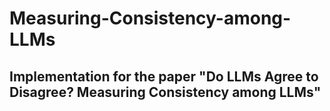 # Measuring-Consistency-among-LLMs

## Implementation for the paper "Do LLMs Agree to Disagree? Measuring Consistency among LLMs"
